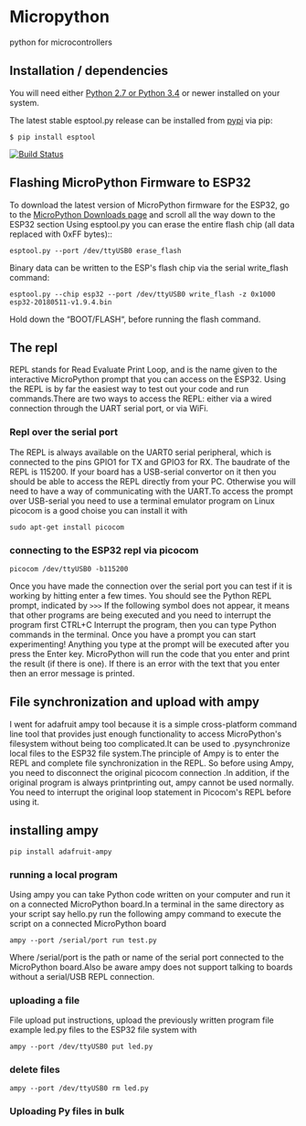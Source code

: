 # Micropython
python for microcontrollers
## Installation / dependencies
You will need either [Python 2.7 or Python 3.4](https://www.python.org/downloads/) or newer installed on your system.

The latest stable esptool.py release can be installed from [pypi](http://pypi.python.org/pypi/esptool) via pip:

```
$ pip install esptool
```
[![Build Status](https://travis-ci.org/espressif/esptool.svg?branch=master)](https://travis-ci.org/espressif/esptool)
## Flashing MicroPython Firmware to ESP32
To download the latest version of MicroPython firmware for the ESP32, go to the [MicroPython Downloads page](https://micropython.org/download#esp32) and scroll all the way down to the ESP32 section
Using esptool.py you can erase the entire flash chip (all data replaced with 0xFF bytes)::
```
esptool.py --port /dev/ttyUSB0 erase_flash
```
Binary data can be written to the ESP's flash chip via the serial write_flash command:
```
esptool.py --chip esp32 --port /dev/ttyUSB0 write_flash -z 0x1000 esp32-20180511-v1.9.4.bin
```
Hold down the “BOOT/FLASH“, before running the flash command.
## The repl
REPL stands for Read Evaluate Print Loop, and is the name given to the interactive MicroPython prompt that you can access on the ESP32. Using the REPL is by far the easiest way to test out your code and run commands.There are two ways to access the REPL: either via a wired connection through the UART serial port, or via WiFi.
### Repl over the serial port
The REPL is always available on the UART0 serial peripheral, which is connected to the pins GPIO1 for TX and GPIO3 for RX. The baudrate of the REPL is 115200. If your board has a USB-serial convertor on it then you should be able to access the REPL directly from your PC. Otherwise you will need to have a way of communicating with the UART.To access the prompt over USB-serial you need to use a terminal emulator program on Linux picocom is a good choise you can install it with
```
sudo apt-get install picocom
```
### connecting to the ESP32 repl via picocom
```
picocom /dev/ttyUSB0 -b115200
```

Once you have made the connection over the serial port you can test if it is working by hitting enter a few times. You should see the Python REPL prompt, indicated by ```>>>``` If the following symbol does not appear, it means that other programs are being executed and you need to interrupt the program first CTRL+C Interrupt the program, then you can type Python commands in the terminal. Once you have a prompt you can start experimenting! Anything you type at the prompt will be executed after you press the Enter key. MicroPython will run the code that you enter and print the result (if there is one). If there is an error with the text that you enter then an error message is printed.

## File synchronization and upload with ampy
I went for adafruit ampy tool because it is a simple cross-platform command line tool that provides just enough functionality to access MicroPython's filesystem without being too complicated.It can be used to .pysynchronize local files to the ESP32 file system.The principle of Ampy is to enter the REPL and complete file synchronization in the REPL. So before using Ampy, you need to disconnect the original picocom connection .In addition, if the original program is always printprinting out, ampy cannot be used normally. You need to interrupt the original loop statement in Picocom's REPL before using it.
## installing ampy
```
pip install adafruit-ampy
```
### running a local program
Using ampy you can take Python code written on your computer and run it on a connected MicroPython board.In a terminal in the same directory as your script say hello.py run the following ampy command to execute the script on a connected MicroPython board
```
ampy --port /serial/port run test.py
```
Where /serial/port is the path or name of the serial port connected to the MicroPython board.Also be aware ampy does not support talking to boards without a serial/USB REPL connection.
### uploading a file 
File upload put instructions, upload the previously written program file example led.py files to the ESP32 file system with
```
ampy --port /dev/ttyUSB0 put led.py
```
### delete files
```
ampy --port /dev/ttyUSB0 rm led.py 
```
### Uploading Py files in bulk
